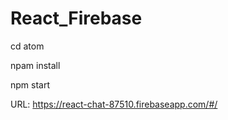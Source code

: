 # React_Firebase

cd atom

npam install

npm start

URL: https://react-chat-87510.firebaseapp.com/#/

